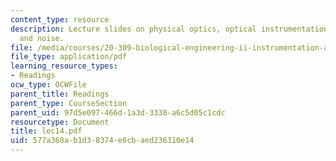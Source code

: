 ```yaml
---
content_type: resource
description: Lecture slides on physical optics, optical instrumentation, detectors,
  and noise.
file: /media/courses/20-309-biological-engineering-ii-instrumentation-and-measurement-fall-2006/577a368ab1d38374e6cbaed236310e14_lec14.pdf
file_type: application/pdf
learning_resource_types:
- Readings
ocw_type: OCWFile
parent_title: Readings
parent_type: CourseSection
parent_uid: 97d5e097-466d-1a3d-3330-a6c5d05c1cdc
resourcetype: Document
title: lec14.pdf
uid: 577a368a-b1d3-8374-e6cb-aed236310e14
---
```

